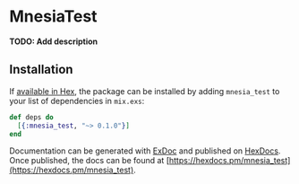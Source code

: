 # MnesiaTest

**TODO: Add description**

## Installation

If [available in Hex](https://hex.pm/docs/publish), the package can be installed
by adding `mnesia_test` to your list of dependencies in `mix.exs`:

```elixir
def deps do
  [{:mnesia_test, "~> 0.1.0"}]
end
```

Documentation can be generated with [ExDoc](https://github.com/elixir-lang/ex_doc)
and published on [HexDocs](https://hexdocs.pm). Once published, the docs can
be found at [https://hexdocs.pm/mnesia_test](https://hexdocs.pm/mnesia_test).

